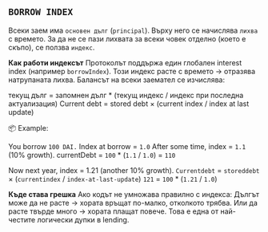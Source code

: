 ## `BORROW INDEX`

Всеки заем има `основен дълг` (`principal`).
Върху него се начислява `лихва` с времето.
За да не се пази лихвата за всеки човек отделно (което е скъпо), се ползва `индекс`.

**Как работи индексът**
Протоколът поддържа един глобален interest index (например `borrowIndex`).
Този индекс расте с времето → отразява натрупаната лихва.
Балансът на всеки заемател се изчислява:

текущ дълг = запомнен дълг * (текущ индекс / индекс при последна актуализация)
Current debt = stored debt × (current index / index at last update)

📦 Example:

You borrow `100 DAI.`
Index at borrow = `1.0`
After some time, index = `1.1` (10% growth).
currentDebt = `100` * (`1.1` / `1.0`) = `110`

Now next year, index = 1.21 (another 10% growth).
`Currentdebt` = `storeddebt` × (`currentindex` / `index-at-last-update`)
    `121` =        `100` *       (`1.21`      /        `1.0`) 

**Къде става грешка**
Ако кодът не умножава правилно с индекса:
Дългът може да не расте → хората връщат по-малко, отколкото трябва.
Или да расте твърде много → хората плащат повече.
Това е една от най-честите логически дупки в lending.